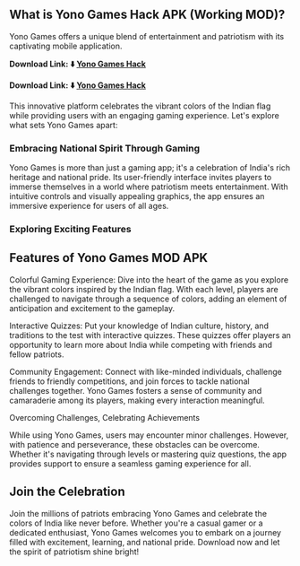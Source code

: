 ## What is Yono Games Hack APK (Working MOD)?

Yono Games offers a unique blend of entertainment and patriotism with its captivating mobile application.

**Download Link: ⬇️ [Yono Games Hack](https://rpy.club/lm/o0pDhg5pqb)**

**Download Link: ⬇️ [Yono Games Hack](https://rpy.club/lm/o0pDhg5pqb)**

This innovative platform celebrates the vibrant colors of the Indian flag while providing users with an engaging gaming experience. Let's explore what sets Yono Games apart:

### Embracing National Spirit Through Gaming

Yono Games is more than just a gaming app; it's a celebration of India's rich heritage and national pride. Its user-friendly interface invites players to immerse themselves in a world where patriotism meets entertainment. With intuitive controls and visually appealing graphics, the app ensures an immersive experience for users of all ages.

### Exploring Exciting Features

## Features of Yono Games MOD APK

Colorful Gaming Experience: Dive into the heart of the game as you explore the vibrant colors inspired by the Indian flag. With each level, players are challenged to navigate through a sequence of colors, adding an element of anticipation and excitement to the gameplay.

Interactive Quizzes: Put your knowledge of Indian culture, history, and traditions to the test with interactive quizzes. These quizzes offer players an opportunity to learn more about India while competing with friends and fellow patriots.

Community Engagement: Connect with like-minded individuals, challenge friends to friendly competitions, and join forces to tackle national challenges together. Yono Games fosters a sense of community and camaraderie among its players, making every interaction meaningful.

Overcoming Challenges, Celebrating Achievements

While using Yono Games, users may encounter minor challenges. However, with patience and perseverance, these obstacles can be overcome. Whether it's navigating through levels or mastering quiz questions, the app provides support to ensure a seamless gaming experience for all.

## Join the Celebration

Join the millions of patriots embracing Yono Games and celebrate the colors of India like never before. Whether you're a casual gamer or a dedicated enthusiast, Yono Games welcomes you to embark on a journey filled with excitement, learning, and national pride. Download now and let the spirit of patriotism shine bright!
